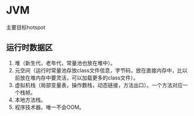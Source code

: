# JVM
主要目标hotspot
## 运行时数据区
1. 堆（新生代，老年代，常量池也放在堆中）。
2. 元空间（运行时常量池存放class文件信息，字节码，放在直接内存中，比以前放在堆内存中要灵活，可以加载更多的class文件）。
3. 虚拟机栈（局部变量表，操作数栈，动态链接，方法出口）。一个方法对应一个栈帧。
4. 本地方法栈。
5. 程序技术器。唯一不会OOM。